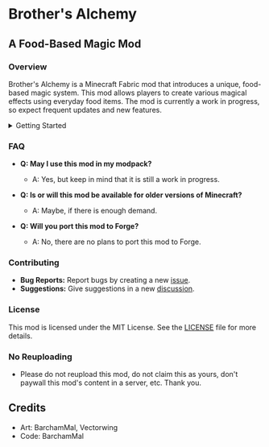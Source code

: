 # Brother's Alchemy
## **A Food-Based Magic Mod**

### Overview

Brother's Alchemy is a Minecraft Fabric mod that introduces a unique, food-based magic system. This mod allows players to create various magical effects using everyday food items. The mod is currently a work in progress, so expect frequent updates and new features.

<details>

<summary>Getting Started</summary>

1. **Crafting the Diamond Pulpifier:**
   - Combine 1 diamond, 5 smooth stones, and 3 granite to craft a **Diamond Pulpifier**.

2. **Creating Pulp:**
   - Use the Diamond Pulpifier with raw foods like wheat, berries, apples, carrots, and potatoes to produce pulp.
   - Example: Wheat pulp is made from wheat.

3. **Extracting Magic:**
   - Combine pulp with bottles to create extracts.
   - Example: Wheat pulp + bottle = wheat extract.

4. **Crafting Magical Items:**
   - Combine extracts to create magical items such as **Fire in a Bottle** and **Cold in a Bottle**.
   - Example: Wheat extract + bottle = Fire in a Bottle.

5. **Using Spells:**
   - Combine Fire in a Bottle, Cold in a Bottle, and a normal bottle to craft the **BiomeCraft** spell.
   - Spells can be used twice without a spray bottle or 16 times with a spray bottle.
   - To use the spray bottle, place the spell in your off-hand, the spray bottle in your main hand, and right-click.

### Items

- **Diamond Pulpifier:**
  - Used to create pulp from raw food items.
  - ![Diamond Pulpifier](https://media.forgecdn.net/attachments/description/null/description_9f652fa4-42fd-4f23-9e31-7276abad1037.png)

- **Fire in a Bottle:**
  - A magical item crafted from extracts.
  - ![Fire in a Bottle](https://media.forgecdn.net/attachments/description/null/description_1a78104f-7461-4a8f-a60d-4af8741094ce.png)

- **Cold in a Bottle:**
  - Another magical item crafted from extracts.
  - ![Cold in a Bottle](https://media.forgecdn.net/attachments/description/null/description_0c83b6a9-9b01-4e06-b01e-2512a3f8f81d.png)

- **Spray Bottle:**
  - Allows for extended use of spells (16 uses).
  - Crafted with 3 gold, 4 copper, and a bottle.
  - ![Spray Bottle](https://media.forgecdn.net/attachments/description/null/description_e30de770-4f52-4180-98e9-53f7e798ec62.png)

### Food Items

- **Cookies and Tea:**
  - Use pulp with wheat to create cookies or a teacup to make tea.
  - Cookies provide a shorter, stronger effect, while tea provides a longer, weaker effect.
  - Example: Wheat cookies and tea give fire resistance.
  - ![Cookies and Tea](https://media.forgecdn.net/attachments/description/null/description_d62e42f5-2c96-4e0e-9215-86b665a1c156.png)

 </details>

### FAQ

- **Q: May I use this mod in my modpack?**
  - A: Yes, but keep in mind that it is still a work in progress.

- **Q: Is or will this mod be available for older versions of Minecraft?**
  - A: Maybe, if there is enough demand.

- **Q: Will you port this mod to Forge?**
  - A: No, there are no plans to port this mod to Forge.

### Contributing

- **Bug Reports:** Report bugs by creating a new [issue](https://github.com/BarchamMal/Brothers-Alchemy/issues/new/choose).
- **Suggestions:** Give suggestions in a new [discussion](https://github.com/BarchamMal/Brothers-Alchemy/discussions/new/choose).

### License

This mod is licensed under the MIT License. See the [LICENSE](LICENSE) file for more details.

### No Reuploading

- Please do not reupload this mod, do not claim this as yours, don't paywall this mod's content in a server, etc. Thank you.

## Credits
- Art: BarchamMal, Vectorwing
- Code: BarchamMal
